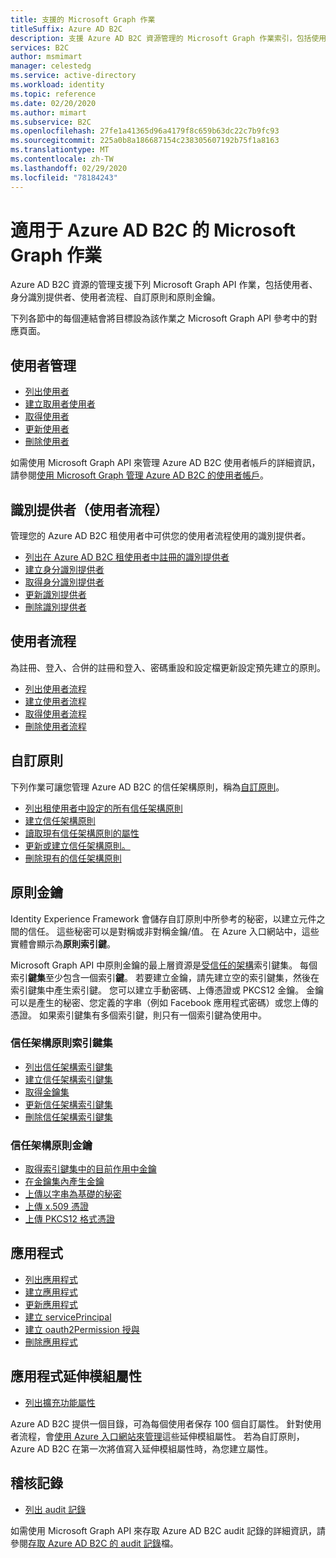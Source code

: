 ```yaml
---
title: 支援的 Microsoft Graph 作業
titleSuffix: Azure AD B2C
description: 支援 Azure AD B2C 資源管理的 Microsoft Graph 作業索引，包括使用者、使用者流程、身分識別提供者、自訂原則、原則金鑰等等。
services: B2C
author: msmimart
manager: celestedg
ms.service: active-directory
ms.workload: identity
ms.topic: reference
ms.date: 02/20/2020
ms.author: mimart
ms.subservice: B2C
ms.openlocfilehash: 27fe1a41365d96a4179f8c659b63dc22c7b9fc93
ms.sourcegitcommit: 225a0b8a186687154c238305607192b75f1a8163
ms.translationtype: MT
ms.contentlocale: zh-TW
ms.lasthandoff: 02/29/2020
ms.locfileid: "78184243"
---
```

# <a name="microsoft-graph-operations-available-for-azure-ad-b2c"></a>適用于 Azure AD B2C 的 Microsoft Graph 作業

Azure AD B2C 資源的管理支援下列 Microsoft Graph API 作業，包括使用者、身分識別提供者、使用者流程、自訂原則和原則金鑰。

下列各節中的每個連結會將目標設為該作業之 Microsoft Graph API 參考中的對應頁面。

## <a name="user-management"></a>使用者管理

- [列出使用者](https://docs.microsoft.com/graph/api/user-list)
- [建立取用者使用者](https://docs.microsoft.com/graph/api/user-post-users)
- [取得使用者](https://docs.microsoft.com/graph/api/user-get)
- [更新使用者](https://docs.microsoft.com/graph/api/user-update)
- [刪除使用者](https://docs.microsoft.com/graph/api/user-delete)

如需使用 Microsoft Graph API 來管理 Azure AD B2C 使用者帳戶的詳細資訊，請參閱[使用 Microsoft Graph 管理 Azure AD B2C 的使用者帳戶](manage-user-accounts-graph-api.md)。

## <a name="identity-providers-user-flow"></a>識別提供者（使用者流程）

管理您的 Azure AD B2C 租使用者中可供您的使用者流程使用的識別提供者。

- [列出在 Azure AD B2C 租使用者中註冊的識別提供者](https://docs.microsoft.com/graph/api/identityprovider-list)
- [建立身分識別提供者](https://docs.microsoft.com/graph/api/identityprovider-post-identityproviders)
- [取得身分識別提供者](https://docs.microsoft.com/graph/api/identityprovider-get)
- [更新識別提供者](https://docs.microsoft.com/graph/api/identityprovider-update)
- [刪除識別提供者](https://docs.microsoft.com/graph/api/identityprovider-delete)

## <a name="user-flow"></a>使用者流程

為註冊、登入、合併的註冊和登入、密碼重設和設定檔更新設定預先建立的原則。

- [列出使用者流程](https://docs.microsoft.com/graph/api/identityuserflow-list)
- [建立使用者流程](https://docs.microsoft.com/graph/api/identityuserflow-post-userflows)
- [取得使用者流程](https://docs.microsoft.com/graph/api/identityuserflow-get)
- [刪除使用者流程](https://docs.microsoft.com/graph/api/identityuserflow-delete)

## <a name="custom-policies"></a>自訂原則

下列作業可讓您管理 Azure AD B2C 的信任架構原則，稱為[自訂原則](custom-policy-overview.md)。

- [列出租使用者中設定的所有信任架構原則](https://docs.microsoft.com/graph/api/trustframework-list-trustframeworkpolicies)
- [建立信任架構原則](https://docs.microsoft.com/graph/api/trustframework-post-trustframeworkpolicy)
- [讀取現有信任架構原則的屬性](https://docs.microsoft.com/graph/api/trustframeworkpolicy-get)
- [更新或建立信任架構原則。](https://docs.microsoft.com/graph/api/trustframework-put-trustframeworkpolicy)
- [刪除現有的信任架構原則](https://docs.microsoft.com/graph/api/trustframeworkpolicy-delete)

## <a name="policy-keys"></a>原則金鑰

Identity Experience Framework 會儲存自訂原則中所參考的秘密，以建立元件之間的信任。 這些秘密可以是對稱或非對稱金鑰/值。 在 Azure 入口網站中，這些實體會顯示為**原則索引鍵**。

Microsoft Graph API 中原則金鑰的最上層資源是[受信任的架構](https://docs.microsoft.com/graph/api/resources/trustframeworkkeyset)索引鍵集。 每個索引**鍵集**至少包含一個索引**鍵**。 若要建立金鑰，請先建立空的索引鍵集，然後在索引鍵集中產生索引鍵。 您可以建立手動密碼、上傳憑證或 PKCS12 金鑰。 金鑰可以是產生的秘密、您定義的字串（例如 Facebook 應用程式密碼）或您上傳的憑證。 如果索引鍵集有多個索引鍵，則只有一個索引鍵為使用中。

### <a name="trust-framework-policy-keyset"></a>信任架構原則索引鍵集

- [列出信任架構索引鍵集](https://docs.microsoft.com/graph/api/trustframework-list-keysets)
- [建立信任架構索引鍵集](https://docs.microsoft.com/graph/api/trustframework-post-keysets)
- [取得金鑰集](https://docs.microsoft.com/graph/api/trustframeworkkeyset-get)
- [更新信任架構索引鍵集](https://docs.microsoft.com/graph/api/trustframeworkkeyset-update)
- [刪除信任架構索引鍵集](https://docs.microsoft.com/graph/api/trustframeworkkeyset-delete)

### <a name="trust-framework-policy-key"></a>信任架構原則金鑰

- [取得索引鍵集中的目前作用中金鑰](https://docs.microsoft.com/graph/api/trustframeworkkeyset-getactivekey)
- [在金鑰集內產生金鑰](https://docs.microsoft.com/graph/api/trustframeworkkeyset-generatekey)
- [上傳以字串為基礎的秘密](https://docs.microsoft.com/graph/api/trustframeworkkeyset-uploadsecret)
- [上傳 x.509 憑證](https://docs.microsoft.com/graph/api/trustframeworkkeyset-uploadcertificate)
- [上傳 PKCS12 格式憑證](https://docs.microsoft.com/graph/api/trustframeworkkeyset-uploadpkcs12)

## <a name="applications"></a>應用程式

- [列出應用程式](https://docs.microsoft.com/graph/api/application-list)
- [建立應用程式](https://docs.microsoft.com/graph/api/resources/application)
- [更新應用程式](https://docs.microsoft.com/graph/api/application-update)
- [建立 servicePrincipal](https://docs.microsoft.com/graph/api/resources/serviceprincipal)
- [建立 oauth2Permission 授與](https://docs.microsoft.com/graph/api/resources/oauth2permissiongrant)
- [刪除應用程式](https://docs.microsoft.com/graph/api/application-delete)

## <a name="application-extension-properties"></a>應用程式延伸模組屬性

- [列出擴充功能屬性](https://docs.microsoft.com/graph/api/application-list-extensionproperty)

Azure AD B2C 提供一個目錄，可為每個使用者保存 100 個自訂屬性。 針對使用者流程，會[使用 Azure 入口網站來管理](custom-policy-custom-attributes.md)這些延伸模組屬性。 若為自訂原則，Azure AD B2C 在第一次將值寫入延伸模組屬性時，為您建立屬性。

## <a name="audit-logs"></a>稽核記錄

- [列出 audit 記錄](https://docs.microsoft.com/graph/api/directoryaudit-list)

如需使用 Microsoft Graph API 來存取 Azure AD B2C audit 記錄的詳細資訊，請參閱[存取 Azure AD B2C 的 audit 記錄](view-audit-logs.md)檔。

